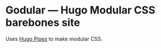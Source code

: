 # Godular — Hugo Modular CSS barebones site

Uses [Hugo Pipes](https://gohugo.io/hugo-pipes/) to make modular CSS.
